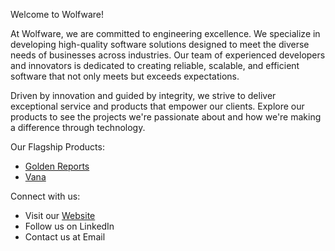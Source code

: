 
Welcome to Wolfware!

At Wolfware, we are committed to engineering excellence. We specialize in developing high-quality software solutions designed to meet the diverse needs of businesses across industries. Our team of experienced developers and innovators is dedicated to creating reliable, scalable, and efficient software that not only meets but exceeds expectations.

Driven by innovation and guided by integrity, we strive to deliver exceptional service and products that empower our clients.
Explore our products to see the projects we're passionate about and how we're making a difference through technology.

Our Flagship Products:

- [Golden Reports](https://goldenreports.dev)
- [Vana](https://workvana.dev)


Connect with us:

- Visit our [Website](https://wolfware.dev)
- Follow us on LinkedIn
- Contact us at Email
